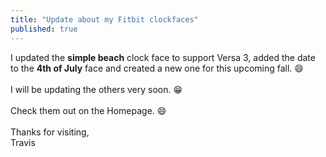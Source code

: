 ```yaml
---
title: "Update about my Fitbit clockfaces"
published: true
---
```


I updated the **simple beach** clock face to support Versa 3, added the date to the **4th of July** face and created a new one for this upcoming fall. :smile:
<br>
<br>
I will be updating the others very soon. :grin:
<br>
<br>
Check them out on the Homepage. :smile:
<br>
<br>
Thanks for visiting,
<br>
Travis
